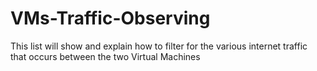 # VMs-Traffic-Observing
This list will show and explain how to filter for the various internet traffic that occurs between the two Virtual Machines
